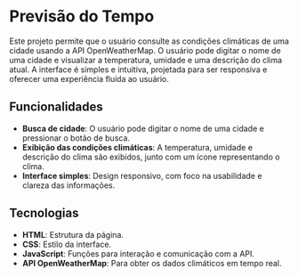 # Previsão do Tempo

Este projeto permite que o usuário consulte as condições climáticas de uma cidade usando a API OpenWeatherMap. O usuário pode digitar o nome de uma cidade e visualizar a temperatura, umidade e uma descrição do clima atual. A interface é simples e intuitiva, projetada para ser responsiva e oferecer uma experiência fluída ao usuário.

## Funcionalidades

- **Busca de cidade**: O usuário pode digitar o nome de uma cidade e pressionar o botão de busca.
- **Exibição das condições climáticas**: A temperatura, umidade e descrição do clima são exibidos, junto com um ícone representando o clima.
- **Interface simples**: Design responsivo, com foco na usabilidade e clareza das informações.

## Tecnologias

- **HTML**: Estrutura da página.
- **CSS**: Estilo da interface.
- **JavaScript**: Funções para interação e comunicação com a API.
- **API OpenWeatherMap**: Para obter os dados climáticos em tempo real.
